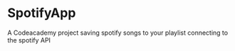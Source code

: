 # SpotifyApp
A Codeacademy project saving spotify songs to your playlist connecting to the spotify API
